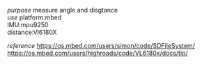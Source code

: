 *purpose*
measure angle and disgtance  
*use*
platform:mbed  
IMU:mpu9250  
distance:Vl6180X

*reference*
https://os.mbed.com/users/simon/code/SDFileSystem/  
https://os.mbed.com/users/highroads/code/VL6180x/docs/tip/  
